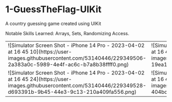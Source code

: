 # 1-GuessTheFlag-UIKit
A country guessing game created using UIKit

Notable Skills Learned: Arrays, Sets, Randomizing Access.

<table>

  <tr>
    <td>![Simulator Screen Shot - iPhone 14 Pro - 2023-04-02 at 16 45 10](https://user-images.githubusercontent.com/53140446/229349506-2a383a0c-5989-4e4f-ac6c-b7a8b38ffff0.png)</td>
    <td>![Simulator Screen Shot - iPhone 14 Pro - 2023-04-02 at 16 45 21](https://user-images.githubusercontent.com/53140446/229349517-19ea11ac-1ac9-4c0a-8d57-8d558b61f162.png)</td>
  </tr>

  <tr>
    <td>![Simulator Screen Shot - iPhone 14 Pro - 2023-04-02 at 16 45 24](https://user-images.githubusercontent.com/53140446/229349528-d693391b-9b45-44e3-9c13-210a409fa556.png)</td>
    <td>![Simulator Screen Shot - iPhone 14 Pro - 2023-04-02 at 16 45 28](https://user-images.githubusercontent.com/53140446/229349544-404bda1f-9b99-4a3f-a9d9-c55b586a0008.png)</td>
  </tr>

</table>
